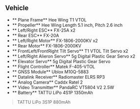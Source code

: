 ## Vehicle
- ** Plane Frame** Hee Wing T1 VTOL
- ** Propeller** Hee Wing Length 5.1 inch, Pitch 2.6 inch
- ** Left/Right ESC** FX-25A x2  
- ** Rear ESC** FX-20A  
- ** Left/Right Motor** FX-1806-2000KV x2  
- ** Rear Motor** FX-1806-2000KV  
- ** FrontLeft/FrontRight Tilt Servo** T1 VTOL Tilt Servo x2  
- ** Left/Right Alieron Servo** 5g Digital Plastic Gear Servo x2  
- ** Elevator Servo** 5g Digital Plastic Gear Servo  
- ** Flight Controller** Matek F-405-VTOL  
- ** GNSS Module** Ublox M10Q-5883  
- ** Datalink Receiver** Radiomaster ELRS RP3  
- ** Analog Camera** Caddx Ratel 2  
- ** Video Transmitter** PandaRC VT5804 V2 2.5W  
- ** Battery** TATTU LiPo 4S1P 1350mAh
> TATTU LiPo 3S1P 880mAh
